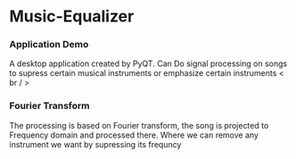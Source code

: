 # Music-Equalizer
### Application Demo <br />
A desktop application created by PyQT. Can Do signal processing on songs to supress certain musical instruments or emphasize certain instruments < br / >

### Fourier Transform <br />
The processing is based on Fourier transform, the song is projected to Frequency domain and processed there. Where we can remove any instrument we want by supressing its frequncy
